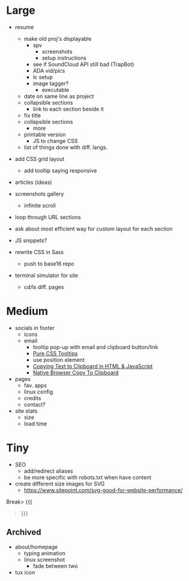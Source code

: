 # Large
- resume
  - make old proj's displayable
    - spv
      - screenshots
      - setup instructions
    - see if SoundCloud API still bad (TrapBot)
    - ADA vid/pics
    - lc setup
    - image tagger?
      - executable
  - date on same line as project
  - collapsible sections
    - link to each section beside it
  - fix title
  - collapsible sections
    - more
  - printable version
    - JS to change CSS
  - list of things done with diff. langs.
- add CSS grid layout
  - add tooltip saying responsive 
- articles (ideas)
- screenshots gallery
  - infinite scroll

- loop through URL sections
- ask about most efficient way for custom layout for each section
- JS snippets?
- rewrite CSS in Sass
  - push to base16 repo
- terminal simulator for site
  - cd/ls diff. pages

# Medium
- socials in footer
  - icons
  - email
    - tooltip pop-up with email and clipboard button/link
    - [Pure CSS Tooltips](https://www.youtube.com/watch?v=hAeQ8CqrGDY)
    - use position element
    - [Copying Text to Clipboard in HTML & JavaScript](https://www.youtube.com/watch?v=NHg6jQajaMs)
    - [Native Browser Copy To Clipboard](https://css-tricks.com/native-browser-copy-clipboard/)
- pages
  - fav. apps
  - linux config 
  - credits
  - contact?
- site stats
  - size
  - load time

# Tiny
- SEO
  - add/redirect aliases
  - be more specific with robots.txt when have content
- create different size images for SVG
  - https://www.sitepoint.com/svg-good-for-website-performance/ 

Break> {{{
> }}}

## Archived
- about/homepage
  - typing animation
  - linux screenshot
    - fade between two
- tux icon
